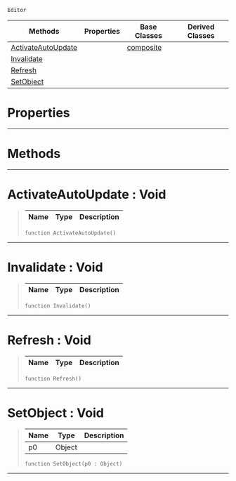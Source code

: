  `Editor`

|Methods|Properties|Base Classes|Derived Classes|
|---|---|---|---|
|[ActivateAutoUpdate](propertyview.md#activateautoupdate-void)| |[composite](composite.md)| |
|[Invalidate](propertyview.md#invalidate-void)| | | |
|[Refresh](propertyview.md#refresh-void)| | | |
|[SetObject](propertyview.md#setobject-void)| | | |


 #  Properties


---  
 #  Methods


---  
 #  ActivateAutoUpdate : Void

> 
> |Name|Type|Description|
> |---|---|---|
> ```TS:Nada
> function ActivateAutoUpdate()
> ``` 


---  
 #  Invalidate : Void

> 
> |Name|Type|Description|
> |---|---|---|
> ```TS:Nada
> function Invalidate()
> ``` 


---  
 #  Refresh : Void

> 
> |Name|Type|Description|
> |---|---|---|
> ```TS:Nada
> function Refresh()
> ``` 


---  
 #  SetObject : Void

> 
> |Name|Type|Description|
> |---|---|---|
> |p0|Object| |
> ```TS:Nada
> function SetObject(p0 : Object)
> ``` 


---  
 

 